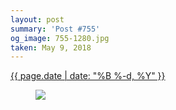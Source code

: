 ```yaml
---
layout: post
summary: 'Post #755'
og_image: 755-1280.jpg
taken: May 9, 2018
---
```


<div class="post">
 <time>
  <a href="/755">
   {{ page.date | date: "%B %-d, %Y" }}
  </a>
 </time>
 <a href="/755">
  <figure data-taken="5/9/2018">
   <img sizes="(min-width: 700px) 50vw, calc(100vw - 2rem)" src="{{ site.assets_url }}/755-640.jpg" srcset="{{ site.assets_url }}/755-320.jpg 320w, {{ site.assets_url }}/755-640.jpg 640w, {{ site.assets_url }}/755-960.jpg 960w, {{ site.assets_url }}/755-1280.jpg 1280w"/>
  </figure>
 </a>
</div>
